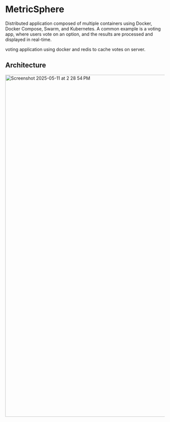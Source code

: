 # MetricSphere
Distributed application composed of multiple containers using Docker, Docker Compose, Swarm, and Kubernetes. A common example is a voting app, where users vote on an option, and the results are processed and displayed in real-time.

voting application using docker and redis to cache votes on server.

## Architecture
<img width="1080" alt="Screenshot 2025-05-11 at 2 28 54 PM" src="https://github.com/user-attachments/assets/1ed702c6-7da0-4bdc-a190-b953bb9932c1" />
